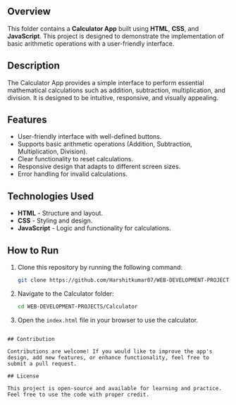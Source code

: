 ## Overview

This folder contains a **Calculator App** built using **HTML**, **CSS**, and **JavaScript**. This project is designed to demonstrate the implementation of basic arithmetic operations with a user-friendly interface.

## Description

The Calculator App provides a simple interface to perform essential mathematical calculations such as addition, subtraction, multiplication, and division. It is designed to be intuitive, responsive, and visually appealing.

## Features

- User-friendly interface with well-defined buttons.
- Supports basic arithmetic operations (Addition, Subtraction, Multiplication, Division).
- Clear functionality to reset calculations.
- Responsive design that adapts to different screen sizes.
- Error handling for invalid calculations.

## Technologies Used

- **HTML** - Structure and layout.
- **CSS** - Styling and design.
- **JavaScript** - Logic and functionality for calculations.

## How to Run

1. Clone this repository by running the following command:
   ```bash
   git clone https://github.com/Harshitkumar07/WEB-DEVELOPMENT-PROJECTS.git
   ```
2. Navigate to the Calculator folder:
   ```bash
   cd WEB-DEVELOPMENT-PROJECTS/Calculator
   ```
3. Open the `index.html` file in your browser to use the calculator.

```

## Contribution

Contributions are welcome! If you would like to improve the app's design, add new features, or enhance functionality, feel free to submit a pull request.

## License

This project is open-source and available for learning and practice. Feel free to use the code with proper credit.

